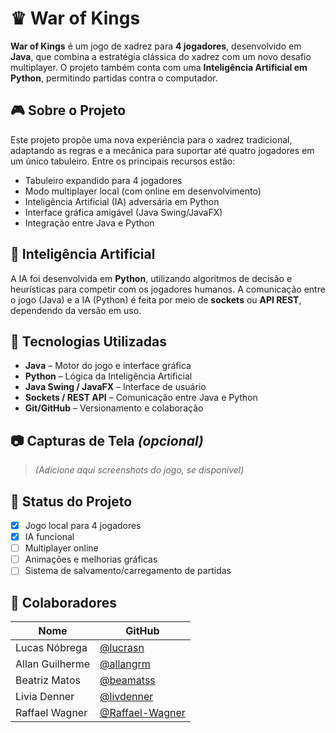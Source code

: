 # ♛ War of Kings

**War of Kings** é um jogo de xadrez para **4 jogadores**, desenvolvido em **Java**, que combina a estratégia clássica do xadrez com um novo desafio multiplayer. O projeto também conta com uma **Inteligência Artificial em Python**, permitindo partidas contra o computador.

## 🎮 Sobre o Projeto

Este projeto propõe uma nova experiência para o xadrez tradicional, adaptando as regras e a mecânica para suportar até quatro jogadores em um único tabuleiro. Entre os principais recursos estão:

- Tabuleiro expandido para 4 jogadores
- Modo multiplayer local (com online em desenvolvimento)
- Inteligência Artificial (IA) adversária em Python
- Interface gráfica amigável (Java Swing/JavaFX)
- Integração entre Java e Python

## 🧠 Inteligência Artificial

A IA foi desenvolvida em **Python**, utilizando algoritmos de decisão e heurísticas para competir com os jogadores humanos. A comunicação entre o jogo (Java) e a IA (Python) é feita por meio de **sockets** ou **API REST**, dependendo da versão em uso.

## 🚀 Tecnologias Utilizadas

- **Java** – Motor do jogo e interface gráfica
- **Python** – Lógica da Inteligência Artificial
- **Java Swing / JavaFX** – Interface de usuário
- **Sockets / REST API** – Comunicação entre Java e Python
- **Git/GitHub** – Versionamento e colaboração

## 📷 Capturas de Tela *(opcional)*

> *(Adicione aqui screenshots do jogo, se disponível)*

## 📌 Status do Projeto

- [x] Jogo local para 4 jogadores
- [x] IA funcional
- [ ] Multiplayer online
- [ ] Animações e melhorias gráficas
- [ ] Sistema de salvamento/carregamento de partidas

## 👥 Colaboradores

| Nome | GitHub |
|------|--------|
| Lucas Nóbrega | [@lucrasn](https://github.com/lucrasn) |
| Allan Guilherme | [@allangrm](https://github.com/allangrm) |
| Beatriz Matos | [@beamatss](https://github.com/beamatss) |
| Livia Denner | [@livdenner](https://github.com/livdenner) |
| Raffael Wagner | [@Raffael-Wagner](https://github.com/Raffael-Wagner) |
